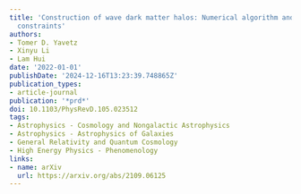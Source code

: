 ```yaml
---
title: 'Construction of wave dark matter halos: Numerical algorithm and analytical
  constraints'
authors:
- Tomer D. Yavetz
- Xinyu Li
- Lam Hui
date: '2022-01-01'
publishDate: '2024-12-16T13:23:39.748865Z'
publication_types:
- article-journal
publication: '*prd*'
doi: 10.1103/PhysRevD.105.023512
tags:
- Astrophysics - Cosmology and Nongalactic Astrophysics
- Astrophysics - Astrophysics of Galaxies
- General Relativity and Quantum Cosmology
- High Energy Physics - Phenomenology
links:
- name: arXiv
  url: https://arxiv.org/abs/2109.06125
---
```

